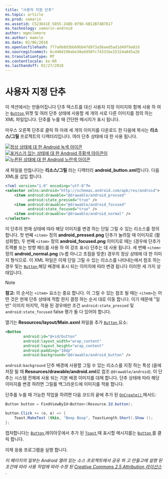 ```yaml
---
title: "사용자 지정 단추"
ms.topic: article
ms.prod: xamarin
ms.assetid: C523D41E-5855-248D-079D-6B12B74B7617
ms.technology: xamarin-android
author: mgmclemore
ms.author: mamcle
ms.date: 02/06/2018
ms.openlocfilehash: f77a9b8d3bb69bb47d973a56aed5ad1d49f9a02d
ms.sourcegitcommit: 6cd40d190abe38edd50fc74331be15324a845a28
ms.translationtype: MT
ms.contentlocale: ko-KR
ms.lasthandoff: 02/27/2018
---
```

# <a name="custom-button"></a>사용자 지정 단추

이 섹션에서는 만들어집니다 단추 텍스트를 대신 사용자 지정 이미지와 함께 사용 하 여는 [ `Button` ](https://developer.xamarin.com/api/type/Android.Widget.Button/) 위젯 및 여러 단추 상태에 사용할 세 개의 서로 다른 이미지를 정의 하는 XML 파일입니다. 단추를 누를 때 간단한 메시지가 표시 됩니다.

마우스 오른쪽 단추로 클릭 하 아래 세 개의 이미지를 다운로드 한 다음에 복사는 **리소스/그릴** 프로젝트의 디렉터리입니다. 여러 단추 상태에 대 한 사용 됩니다.

 [![정상 상태에 대 한 Android 녹색 아이콘](custom-button-images/android-normal.png)](custom-button-images/android-normal.png) [ ![포커스가 있는 상태에 대 한 Android 주황색 아이콘이](custom-button-images/android-focused.png)](custom-button-images/android-focused.png) [ ![누른된 상태에 대 한 Android 노란색 아이콘](custom-button-images/android-pressed.png)](custom-button-images/android-pressed.png)

새 파일을 만듭니다는 **리소스/그릴** 라는 디렉터리 **android_button.xml**합니다. 다음 XML을 삽입 합니다.

```xml
<?xml version="1.0" encoding="utf-8"?>
<selector xmlns:android="http://schemas.android.com/apk/res/android">
    <item android:drawable="@drawable/android_pressed"
          android:state_pressed="true" />
    <item android:drawable="@drawable/android_focused"
          android:state_focused="true" />
    <item android:drawable="@drawable/android_normal" />
</selector>
```

이 단추의 현재 상태에 따라 해당 이미지를 변경 하는 단일 그릴 수 있는 리소스를 정의 합니다. 첫 번째 `<item>` 정의 **android_pressed.png** 단추가 눌려질 때 이미지로 (활성화할); 두 번째 `<item>` 정의 **android_focused.png** 이미지로 때는 (경우에 단추가 트랙볼 또는 방향 패드를 사용 하 여 강조 표시) 단추는 데 사용 됩니다. 세 번째 `<item>` 정의 **android_normal.png** (누름 아니고 초점을 맞춘) 경우의 정상 상태에 대 한 이미지 형식으로. 이 XML 파일은 이제 단일 그릴 수 있는 리소스를 나타내는에서 참조 하는 경우 및는 [ `Button` ](https://developer.xamarin.com/api/type/Android.Widget.Button/) 해당 배경에 표시 되는 이미지에 따라 변경 됩니다 이러한 세 가지 상태입니다.


> [!NOTE]
> **참고:** 의 순서는 `<item>` 요소는 중요 합니다. 이 그릴 수 있는 참조 될 때는 `<item>`는 어떤 것은 현재 단추 상태에 적합 한지 결정 하는 순서 대로 이동 합니다.
> 이기 때문에 "일반" 이미지 마지막, 적용 된 경우에만 조건 `android:state_pressed` 및 `android:state_focused` false 평가 둘 다 있어야 합니다.

열기는 **Resources/layout/Main.axml** 파일을 추가 [ `Button` ](https://developer.xamarin.com/api/type/Android.Widget.Button/) 요소:

```xml
<Button
        android:id="@+id/button"
        android:layout_width="wrap_content"
        android:layout_height="wrap_content"
        android:padding="10dp"
        android:background="@drawable/android_button" />
```

`android:background` 단추 배경에 사용할 그릴 수 있는 리소스를 지정 하는 특성 (을에 저장 될 때 **Resources/drawable/android.xml**로 참조 `@drawable/android`). 이 단추는 시스템 전체에 사용 되는 기본 배경 이미지를 대체 합니다. 단추 상태에 따라 해당 이미지를 변경 하려면 그릴를 백그라운드에 이미지를 적용 합니다.

단추를 누를 때 가능한 작업을 하려면 다음 코드의 끝에 추가 된 [ `OnCreate()` ](https://developer.xamarin.com/api/member/Android.App.Activity.OnCreate/p/Android.OS.Bundle/Android.OS.PersistableBundle/) 메서드:

```csharp
Button button = FindViewById<Button>(Resource.Id.button);

button.Click += (o, e) => {
    Toast.MakeText (this, "Beep Boop", ToastLength.Short).Show ();
};
```

캡처합니다는 [ `Button` ](https://developer.xamarin.com/api/type/Android.Widget.Button/) 레이아웃에서 추가 된 [ `Toast` ](https://developer.xamarin.com/api/type/Android.Widget.Toast/) 때 표시할 메시지를는 [ `Button` ](https://developer.xamarin.com/api/type/Android.Widget.Button/) 를 클릭 합니다.

이제 응용 프로그램을 실행 합니다.


*이 페이지의 일부는 Android 열려 있는 소스 프로젝트에서 공유 하 고 만들고에 설명 된 조건에 따라 사용 작업에 따라 수정 된*
[*Creative Commons 2.5 Attribution 라이선스* ](http://creativecommons.org/licenses/by/2.5/).
